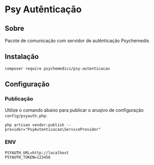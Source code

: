 # Psy Autênticação


## Sobre

Pacote de comunicação com servidor de autênticação Psychemedis

## Instalação

````
composer require psychemedics/psy-autenticacao
````

## Configuração

### Publicação

Utilize o comando abaixo para publicar o aruqivo de configuração `config/psyauth.php`:

````
php artisan vendor:publish --provider="PsyAutenticacao\ServiceProvider"
````

### ENV

````
PSYAUTH_URL=http://localhost
PSYAUTH_TOKEN=123456
````